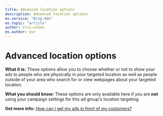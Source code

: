 ```yaml
---
title: Advanced location options
description: Advanced location options
ms.service: "Bing-Ads"
ms.topic: "article"
author: eric-urban
ms.author: eur
---
```


# Advanced location options

**What it is:**      These options allow you to choose whether or not to show your ads to people who are physically in your targeted location as well as people outside of your area who search for or view webpages about your targeted location.

**What you should know:**      These options are only available here if you are **not** using your campaign settings for this ad group's location targeting.

**Get more info:**     [How can I get my ads in front of my customers?](../hlp_BA_CONC_Targeting.md)


